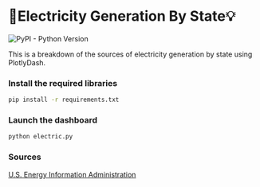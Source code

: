 # 🔌Electricity Generation By State💡
![PyPI - Python Version](https://img.shields.io/pypi/pyversions/plotly?style=for-the-badge)

This is a breakdown of the sources of electricity generation by state using PlotlyDash.

### Install the required libraries
```bash
pip install -r requirements.txt
```

### Launch the dashboard
```bash
python electric.py
```

### Sources
[U.S. Energy Information Administration](https://www.eia.gov/electricity/data/state/)